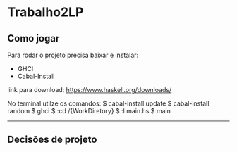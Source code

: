 # Trabalho2LP

## Como jogar

Para rodar o projeto precisa baixar e instalar:  
- GHCI
- Cabal-Install

link para download: https://www.haskell.org/downloads/

No terminal utilze os comandos:
$ cabal-install update
$ cabal-install random
$ ghci
$ :cd /{WorkDiretory}
$ :l main.hs
$ main

---------------------------------------------------

## Decisões de projeto